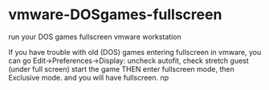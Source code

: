 # vmware-DOSgames-fullscreen
run your DOS games fullscreen vmware workstation 


If you have trouble with old (DOS) games entering fullscreen in vmware, you can go 
Edit->Preferences->Display: uncheck autofit, 
check stretch guest (under full screen)
start the game
THEN enter fullscreen mode, then Exclusive mode. 
and you will have fullscreen.  np
